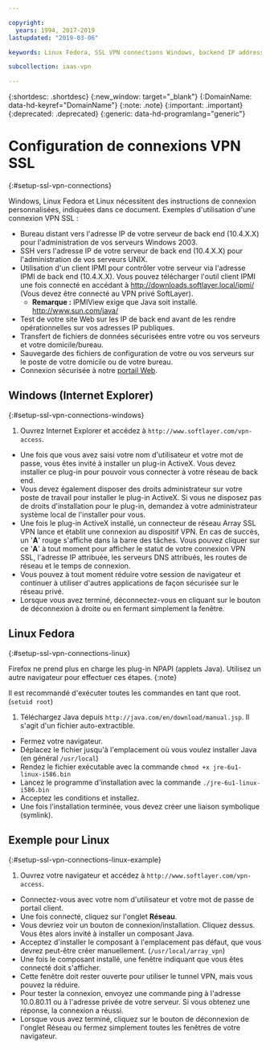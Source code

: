 ```yaml
---

copyright:
  years: 1994, 2017-2019
lastupdated: "2019-03-06"

keywords: Linux Fedora, SSL VPN connections Windows, backend IP address

subcollection: iaas-vpn

---
```


{:shortdesc: .shortdesc}
{:new_window: target="_blank"}
{:DomainName: data-hd-keyref="DomainName"}
{:note: .note}
{:important: .important}
{:deprecated: .deprecated}
{:generic: data-hd-programlang="generic"}

# Configuration de connexions VPN SSL
{:#setup-ssl-vpn-connections}

Windows, Linux Fedora et Linux nécessitent des instructions de connexion personnalisées, indiquées dans ce document. Exemples d'utilisation d'une connexion VPN SSL :

* Bureau distant vers l'adresse IP de votre serveur de back end (10.4.X.X) pour l'administration de vos serveurs Windows 2003.
* SSH vers l'adresse IP de votre serveur de back end (10.4.X.X) pour l'administration de vos serveurs UNIX.
* Utilisation d'un client IPMI pour contrôler votre serveur via l'adresse IPMI de back end (10.4.X.X). Vous pouvez télécharger l'outil client IPMI une fois connecté en accédant à http://downloads.softlayer.local/ipmi/ (Vous devez être connecté au VPN privé SoftLayer).
  * **Remarque :** IPMIView exige que Java soit installé.  http://www.sun.com/java/
* Test de votre site Web sur les IP de back end avant de les rendre opérationnelles sur vos adresses IP publiques.
* Transfert de fichiers de données sécurisées entre votre ou vos serveurs et votre domicile/bureau.
* Sauvegarde des fichiers de configuration de votre ou vos serveurs sur le poste de votre domicile ou de votre bureau.
* Connexion sécurisée à notre [portail Web](http://control.softlayer.com/).

## Windows (Internet Explorer)
{:#setup-ssl-vpn-connections-windows}

1. Ouvrez Internet Explorer et accédez à `http://www.softlayer.com/vpn-access`.
* Une fois que vous avez saisi votre nom d'utilisateur et votre mot de passe, vous êtes invité à installer un plug-in ActiveX. Vous devez installer ce plug-in pour pouvoir vous connecter à votre réseau de back end. 
* Vous devez également disposer des droits administrateur sur votre poste de travail pour installer le plug-in ActiveX. Si vous ne disposez pas de droits d'installation pour le plug-in, demandez à votre administrateur système local de l'installer pour vous. 
* Une fois le plug-in ActiveX installé, un connecteur de réseau Array SSL VPN lance et établit une connexion au dispositif VPN. En cas de succès, un '**A**' rouge s'affiche dans la barre des tâches. Vous pouvez cliquer sur ce '**A**' à tout moment pour afficher le statut de votre connexion VPN SSL, l'adresse IP attribuée, les serveurs DNS attribués, les routes de réseau et le temps de connexion. 
* Vous pouvez à tout moment réduire votre session de navigateur et continuer à utiliser d'autres applications de façon sécurisée sur le réseau privé. 
* Lorsque vous avez terminé, déconnectez-vous en cliquant sur le bouton de déconnexion à droite ou en fermant simplement la fenêtre.

## Linux Fedora 
{:#setup-ssl-vpn-connections-linux}

Firefox ne prend plus en charge les plug-in NPAPI (applets Java). Utilisez un autre navigateur pour effectuer ces étapes.
{:note}

Il est recommandé d'exécuter toutes les commandes en tant que root. (`setuid root`)

1. Téléchargez Java depuis `http://java.com/en/download/manual.jsp`. Il s'agit d'un fichier auto-extractible.
* Fermez votre navigateur.
* Déplacez le fichier jusqu'à l'emplacement où vous voulez installer Java (en général `/usr/local`)
* Rendez le fichier exécutable avec la commande `chmod +x jre-6u1-linux-i586.bin`
* Lancez le programme d'installation avec la commande `./jre-6u1-linux-i586.bin`
* Acceptez les conditions et installez.
* Une fois l'installation terminée, vous devez créer une liaison symbolique (symlink).

## Exemple pour Linux
{:#setup-ssl-vpn-connections-linux-example}

1. Ouvrez votre navigateur et accédez à `http://www.softlayer.com/vpn-access`.
* Connectez-vous avec votre nom d'utilisateur et votre mot de passe de portail client.
* Une fois connecté, cliquez sur l'onglet **Réseau**.
* Vous devriez voir un bouton de connexion/installation. Cliquez dessus. Vous êtes alors invité à installer un composant Java.
* Acceptez d'installer le composant à l'emplacement pas défaut, que vous devrez peut-être créer manuellement. (`/usr/local/array_vpn`)
* Une fois le composant installé, une fenêtre indiquant que vous êtes connecté doit s'afficher.
* Cette fenêtre doit rester ouverte pour utiliser le tunnel VPN, mais vous pouvez la réduire.
* Pour tester la connexion, envoyez une commande ping à l'adresse 10.0.80.11 ou à l'adresse privée de votre serveur. Si vous obtenez une réponse, la connexion a réussi.
* Lorsque vous avez terminé, cliquez sur le bouton de déconnexion de l'onglet Réseau ou fermez simplement toutes les fenêtres de votre navigateur.
